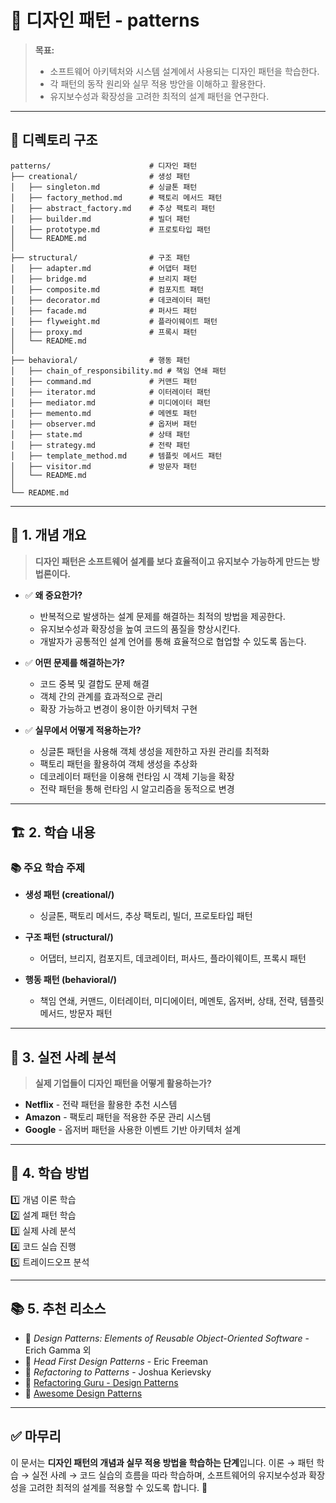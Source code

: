 # 📂 디자인 패턴 - patterns

> **목표:**  
> - 소프트웨어 아키텍처와 시스템 설계에서 사용되는 디자인 패턴을 학습한다.  
> - 각 패턴의 동작 원리와 실무 적용 방안을 이해하고 활용한다.  
> - 유지보수성과 확장성을 고려한 최적의 설계 패턴을 연구한다.

---

## 📌 **디렉토리 구조**
```
patterns/                      # 디자인 패턴
├── creational/                # 생성 패턴
│   ├── singleton.md           # 싱글톤 패턴
│   ├── factory_method.md      # 팩토리 메서드 패턴
│   ├── abstract_factory.md    # 추상 팩토리 패턴
│   ├── builder.md             # 빌더 패턴
│   ├── prototype.md           # 프로토타입 패턴
│   └── README.md
│
├── structural/                # 구조 패턴
│   ├── adapter.md             # 어댑터 패턴
│   ├── bridge.md              # 브리지 패턴
│   ├── composite.md           # 컴포지트 패턴
│   ├── decorator.md           # 데코레이터 패턴
│   ├── facade.md              # 퍼사드 패턴
│   ├── flyweight.md           # 플라이웨이트 패턴
│   ├── proxy.md               # 프록시 패턴
│   └── README.md
│
├── behavioral/                # 행동 패턴
│   ├── chain_of_responsibility.md # 책임 연쇄 패턴
│   ├── command.md             # 커맨드 패턴
│   ├── iterator.md            # 이터레이터 패턴
│   ├── mediator.md            # 미디에이터 패턴
│   ├── memento.md             # 메멘토 패턴
│   ├── observer.md            # 옵저버 패턴
│   ├── state.md               # 상태 패턴
│   ├── strategy.md            # 전략 패턴
│   ├── template_method.md     # 템플릿 메서드 패턴
│   ├── visitor.md             # 방문자 패턴
│   └── README.md
│
└── README.md
```

---

## 📖 **1. 개념 개요**
> **디자인 패턴은 소프트웨어 설계를 보다 효율적이고 유지보수 가능하게 만드는 방법론이다.**

- ✅ **왜 중요한가?**  
  - 반복적으로 발생하는 설계 문제를 해결하는 최적의 방법을 제공한다.
  - 유지보수성과 확장성을 높여 코드의 품질을 향상시킨다.
  - 개발자가 공통적인 설계 언어를 통해 효율적으로 협업할 수 있도록 돕는다.

- ✅ **어떤 문제를 해결하는가?**  
  - 코드 중복 및 결합도 문제 해결
  - 객체 간의 관계를 효과적으로 관리
  - 확장 가능하고 변경이 용이한 아키텍처 구현

- ✅ **실무에서 어떻게 적용하는가?**  
  - 싱글톤 패턴을 사용해 객체 생성을 제한하고 자원 관리를 최적화
  - 팩토리 패턴을 활용하여 객체 생성을 추상화
  - 데코레이터 패턴을 이용해 런타임 시 객체 기능을 확장
  - 전략 패턴을 통해 런타임 시 알고리즘을 동적으로 변경

---

## 🏗 **2. 학습 내용**
### 📚 주요 학습 주제
- **생성 패턴 (creational/)**
  - 싱글톤, 팩토리 메서드, 추상 팩토리, 빌더, 프로토타입 패턴

- **구조 패턴 (structural/)**
  - 어댑터, 브리지, 컴포지트, 데코레이터, 퍼사드, 플라이웨이트, 프록시 패턴

- **행동 패턴 (behavioral/)**
  - 책임 연쇄, 커맨드, 이터레이터, 미디에이터, 메멘토, 옵저버, 상태, 전략, 템플릿 메서드, 방문자 패턴

---

## 🚀 **3. 실전 사례 분석**
> **실제 기업들이 디자인 패턴을 어떻게 활용하는가?**

- **Netflix** - 전략 패턴을 활용한 추천 시스템
- **Amazon** - 팩토리 패턴을 적용한 주문 관리 시스템
- **Google** - 옵저버 패턴을 사용한 이벤트 기반 아키텍처 설계

---

## 🎯 **4. 학습 방법**
1️⃣ 개념 이론 학습  
2️⃣ 설계 패턴 학습  
3️⃣ 실제 사례 분석  
4️⃣ 코드 실습 진행  
5️⃣ 트레이드오프 분석  

---

## 📚 **5. 추천 리소스**
- 📖 _Design Patterns: Elements of Reusable Object-Oriented Software_ - Erich Gamma 외  
- 📖 _Head First Design Patterns_ - Eric Freeman  
- 📖 _Refactoring to Patterns_ - Joshua Kerievsky  
- 📌 [Refactoring Guru - Design Patterns](https://refactoring.guru/design-patterns)  
- 📌 [Awesome Design Patterns](https://github.com/DovAmir/awesome-design-patterns)  

---

## ✅ **마무리**
이 문서는 **디자인 패턴의 개념과 실무 적용 방법을 학습하는 단계**입니다.
이론 → 패턴 학습 → 실전 사례 → 코드 실습의 흐름을 따라 학습하며,
소프트웨어의 유지보수성과 확장성을 고려한 최적의 설계를 적용할 수 있도록 합니다. 🚀

